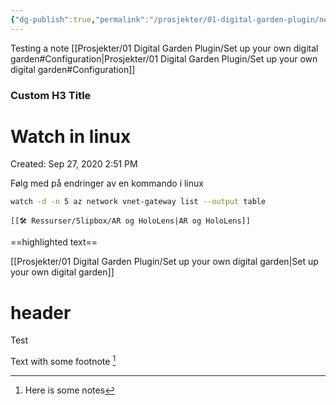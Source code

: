 ```yaml
---
{"dg-publish":true,"permalink":"/prosjekter/01-digital-garden-plugin/nested-test/"}
---
```

Testing a note
[[Prosjekter/01 Digital Garden Plugin/Set up your own digital garden#Configuration|Prosjekter/01 Digital Garden Plugin/Set up your own digital garden#Configuration]]

<div class="transclusion internal-embed is-loaded"><div class="markdown-embed">

<div class="markdown-embed-title">

### Custom H3 Title


</div>


# Watch in linux

Created: Sep 27, 2020 2:51 PM

Følg med på endringer av en kommando i linux

```bash
watch -d -n 5 az network vnet-gateway list --output table
```



</div></div>

```
[[🛠 Ressurser/Slipbox/AR og HoloLens|AR og HoloLens]]
```
==highlighted text==

[[Prosjekter/01 Digital Garden Plugin/Set up your own digital garden|Set up your own digital garden]]

<div class="transclusion internal-embed is-loaded"><div class="markdown-embed">

<div class="markdown-embed-title">



</div>

# header

Test

</div></div>




Text with some footnote [^1]

[^1]: Here is some notes